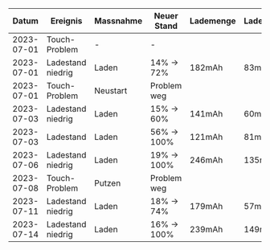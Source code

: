 Datum     |Ereignis         |Massnahme|Neuer Stand|Lademenge|Ladedauer|Anschluss |
----------|-----------------|---------|-----------|---------|---------|----------|
2023-07-01|Touch-Problem    |-        |-          |         |         |          |
2023-07-01|Ladestand niedrig|Laden    |14% ->  72%|182mAh   | 83min   |PC - USB-A|
2023-07-01|Touch-Problem    |Neustart |Problem weg|         |         |          |
2023-07-03|Ladestand niedrig|Laden    |15% ->  60%|141mAh   | 60min   |PC - USB-A|
2023-07-03|Ladestand        |Laden    |56% -> 100%|121mAh   | 81min   |PC - USB-A|
2023-07-06|Ladestand niedrig|Laden    |19% -> 100%|246mAh   |135min   |PC - USB-A|
2023-07-08|Touch-Problem    |Putzen   |Problem weg|         |         |          |
2023-07-11|Ladestand niedrig|Laden    |18% ->  74%|179mAh   | 57min   |PC - USB-A|
2023-07-14|Ladestand niedrig|Laden    |16% -> 100%|239mAh   |149min   |PC - USB-A|
